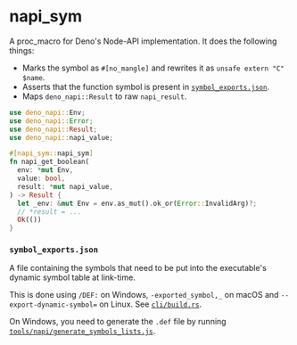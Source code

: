 # napi_sym

A proc_macro for Deno's Node-API implementation. It does the following things:

- Marks the symbol as `#[no_mangle]` and rewrites it as
  `unsafe extern "C" $name`.
- Asserts that the function symbol is present in
  [`symbol_exports.json`](./symbol_exports.json).
- Maps `deno_napi::Result` to raw `napi_result`.

```rust
use deno_napi::Env;
use deno_napi::Error;
use deno_napi::Result;
use deno_napi::napi_value;

#[napi_sym::napi_sym]
fn napi_get_boolean(
  env: *mut Env,
  value: bool,
  result: *mut napi_value,
) -> Result {
  let _env: &mut Env = env.as_mut().ok_or(Error::InvalidArg)?;
  // *result = ...
  Ok(())
}
```

### `symbol_exports.json`

A file containing the symbols that need to be put into the executable's dynamic
symbol table at link-time.

This is done using `/DEF:` on Windows, `-exported_symbol,_` on macOS and
`--export-dynamic-symbol=` on Linux. See [`cli/build.rs`](../build.rs).

On Windows, you need to generate the `.def` file by running
[`tools/napi/generate_symbols_lists.js`](../../tools/napi/generate_symbols_lists.js).
